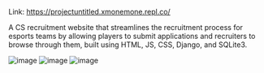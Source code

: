 Link: https://projectuntitled.xmonemone.repl.co/

A CS recruitment website that streamlines the recruitment process for esports teams by allowing players to submit applications and recruiters to browse through them, built using HTML, JS, CSS, Django, and SQLite3.

![image](https://github.com/xMoneMone/Project_Untitled/assets/92688848/c1beb6ce-baa4-4a2f-8a30-6ebfd60bace5)
![image](https://github.com/xMoneMone/Project_Untitled/assets/92688848/ff87cc20-abb3-433c-88c2-ed90a7b68a94)
![image](https://github.com/xMoneMone/Project_Untitled/assets/92688848/7497cb0f-4711-4951-a019-a639188f8dd5)
